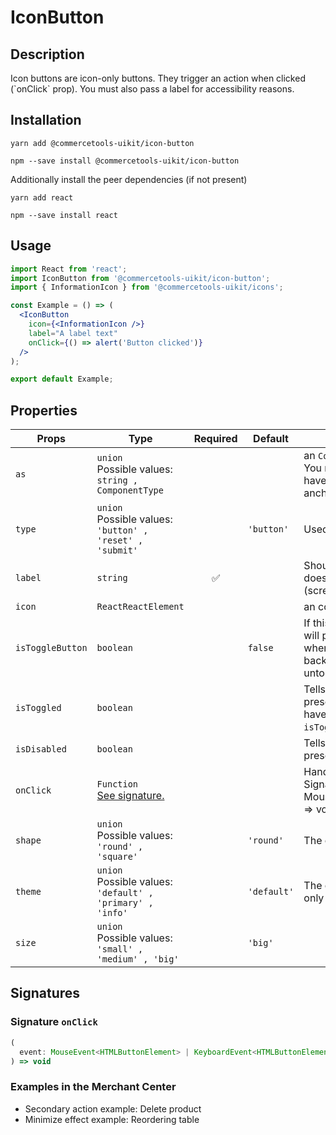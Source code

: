 <!-- THIS IS AN AUTOGENERATED FILE. DO NOT EDIT THIS FILE DIRECTLY. -->
<!-- This file is created by the `yarn generate-readme` script. -->

# IconButton

## Description

Icon buttons are icon-only buttons. They trigger an action when clicked (\`onClick\` prop). You must also pass a label for accessibility reasons.

## Installation

```
yarn add @commercetools-uikit/icon-button
```

```
npm --save install @commercetools-uikit/icon-button
```

Additionally install the peer dependencies (if not present)

```
yarn add react
```

```
npm --save install react
```

## Usage

```jsx
import React from 'react';
import IconButton from '@commercetools-uikit/icon-button';
import { InformationIcon } from '@commercetools-uikit/icons';

const Example = () => (
  <IconButton
    icon={<InformationIcon />}
    label="A label text"
    onClick={() => alert('Button clicked')}
  />
);

export default Example;
```

## Properties

| Props            | Type                                                              | Required | Default     | Description                                                                                                                                       |
| ---------------- | ----------------------------------------------------------------- | :------: | ----------- | ------------------------------------------------------------------------------------------------------------------------------------------------- |
| `as`             | `union`<br/>Possible values:<br/>`string , ComponentType`         |          |             | an `ComponentType`. <br />&#xA;You may pass in a string like "a" to have the button render as an anchor tag instead.                              |
| `type`           | `union`<br/>Possible values:<br/>`'button' , 'reset' , 'submit'`  |          | `'button'`  | Used as the HTML type attribute.                                                                                                                  |
| `label`          | `string`                                                          |    ✅    |             | Should describe what the button does, for accessibility purposes (screen-reader users)                                                            |
| `icon`           | `ReactReactElement`                                               |          |             | an <Icon /> component                                                                                                                             |
| `isToggleButton` | `boolean`                                                         |          | `false`     | If this is active, it means the button will persist in an "active" state when toggled (see `isToggled`), and back to normal state when untoggled. |
| `isToggled`      | `boolean`                                                         |          |             | Tells when the button should present a toggled state. It does not have any effect when `isToggleButton` is `false`.                               |
| `isDisabled`     | `boolean`                                                         |          |             | Tells when the button should present a disabled state.                                                                                            |
| `onClick`        | `Function`<br/>[See signature.](#signature-onClick)               |          |             | Handler when the button is clicked&#xA;<br />&#xA;Signature: (event: MouseEvent\<HTMLButtonElement) => void                                       |
| `shape`          | `union`<br/>Possible values:<br/>`'round' , 'square'`             |          | `'round'`   | The container shape of the button.                                                                                                                |
| `theme`          | `union`<br/>Possible values:<br/>`'default' , 'primary' , 'info'` |          | `'default'` | The component may have a theme only if `isToggleButton` is `true`                                                                                 |
| `size`           | `union`<br/>Possible values:<br/>`'small' , 'medium' , 'big'`     |          | `'big'`     |                                                                                                                                                   |

## Signatures

### Signature `onClick`

```ts
(
  event: MouseEvent<HTMLButtonElement> | KeyboardEvent<HTMLButtonElement>
) => void
```

### Examples in the Merchant Center

- Secondary action example: Delete product
- Minimize effect example: Reordering table

